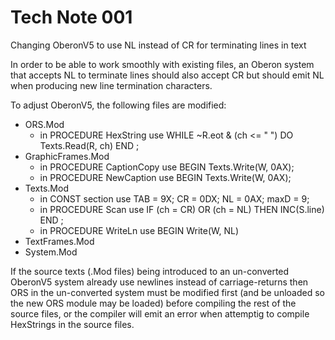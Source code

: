# Tech Note 001
Changing OberonV5 to use NL instead of CR for terminating lines in text

In order to be able to work smoothly with existing files, an Oberon system that accepts NL to terminate lines should also accept CR but should emit NL when producing new line termination characters.

To adjust OberonV5, the following files are modified:
* ORS.Mod 
    * in PROCEDURE HexString use WHILE ~R.eot & (ch <= " ") DO Texts.Read(R, ch) END ;
* GraphicFrames.Mod
    * in PROCEDURE CaptionCopy use   BEGIN Texts.Write(W, 0AX);
    * in PROCEDURE NewCaption use   BEGIN Texts.Write(W, 0AX);
* Texts.Mod
    * in CONST section use     TAB = 9X; CR = 0DX; NL = 0AX;  maxD = 9;
    * in PROCEDURE Scan use       IF (ch = CR) OR (ch = NL) THEN INC(S.line) END ;
    * in PROCEDURE WriteLn use   BEGIN Write(W, NL)
* TextFrames.Mod
* System.Mod

If the source texts (.Mod files) being introduced to an un-converted OberonV5 system already use newlines instead of carriage-returns then ORS in the un-converted system must be modified first (and be unloaded so the new ORS module may be loaded) before compiling the rest of the source files, or the compiler will emit an error when attemptig to compile HexStrings in the source files.


